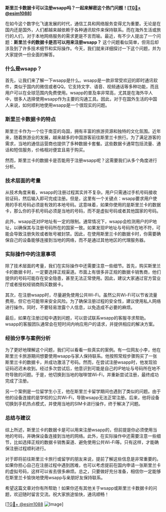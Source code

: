 **斯里兰卡数据卡可以注册wsapp吗？一起来解密这个热门问题！[[TG💪+ @esim1088](https://t.me/s/esim1088)]**

在如今这个数字化飞速发展的时代，通信工具和网络服务变得尤为重要。无论是在国内还是国外，人们都越来越依赖于各种通讯软件来保持联系。而在海外生活或旅行的人们，对于本地网络服务的需求更是不言而喻。最近，有不少人提出了一个问题：**斯里兰卡的数据卡是否可以用来注册wsapp？** 这个问题看似简单，但背后却涉及到了许多技术细节和实际操作。今天，我们就来详细探讨一下这个问题，并为大家提供一份全面的解答。

### 什么是wsapp？

首先，让我们来了解一下wsapp是什么。wsapp是一款非常受欢迎的即时通讯软件，类似于国内的微信或者QQ。它支持文字、语音、视频通话等多种功能，而且用户可以在全球范围内免费使用。wsapp的普及率非常高，尤其是在海外华人中，很多人选择使用wsapp作为主要的沟通工具。因此，对于在国外生活的中国人来说，如何顺利地使用wsapp是一个很现实的问题。

### 斯里兰卡数据卡的特点

斯里兰卡作为一个位于南亚的岛国，拥有丰富的旅游资源和独特的文化氛围。近年来，随着旅游业的发展，越来越多的中国游客前往斯里兰卡旅行。为了满足游客的需求，当地的通信运营商也提供了多种数据卡套餐。这些数据卡通常包括流量、通话和短信服务，价格相对便宜且易于购买。

然而，斯里兰卡的数据卡是否能用于注册wsapp呢？这需要我们从多个角度进行分析。

### 技术层面的考量

从技术角度来看，wsapp的注册过程其实并不复杂。用户只需通过手机号码接收验证码，然后输入即可完成注册。但是，这里有一个关键点：wsapp要求用户使用的手机号码必须是有效的本地号码。这意味着，如果你使用的是斯里兰卡的数据卡，那么你的手机号码必须是当地的号码，而不是虚拟号码或者其他国家的号码。

此外，wsapp还对IP地址有一定的限制。通常情况下，wsapp会检测用户的IP地址，以确保其与注册号码所在的国家一致。如果发现IP地址与号码所在地不符，可能会导致注册失败或者账号被封禁。因此，在使用斯里兰卡的数据卡时，你需要确保自己的设备能够连接到当地的网络，而不是通过其他地区的代理服务器。

### 实际操作中的注意事项

除了技术层面的考量，我们在实际操作中还需要注意一些细节。首先，购买斯里兰卡的数据卡时，一定要选择正规渠道。市面上有很多非正规的数据卡销售商，他们提供的号码可能存在安全隐患，甚至无法正常使用。因此，建议大家通过官方营业厅或者授权经销商购买数据卡。

其次，在注册wsapp时，尽量避免使用公共Wi-Fi。虽然公共Wi-Fi可以节省流量费用，但它也可能带来安全风险。为了确保注册过程的安全性，建议使用私人网络进行操作。同时，不要轻易泄露个人信息，以免造成不必要的麻烦。

最后，如果在注册过程中遇到问题，可以尝试联系wsapp的客服寻求帮助。wsapp的客服团队通常会在短时间内响应用户的请求，并提供相应的解决方案。

### 经验分享与案例分析

为了更好地理解这个问题，我们可以看看一些真实的案例。有一位网友小李，他在斯里兰卡旅游期间想要使用wsapp与家人保持联系。他按照常规步骤购买了一张斯里兰卡的数据卡，并成功激活了号码。然而，在尝试注册wsapp时，他发现验证码迟迟未收到。经过多次尝试后，他意识到可能是自己的IP地址与号码所在地不符导致的问题。于是，他切换到当地的咖啡馆Wi-Fi，并重新尝试注册，最终成功完成了注册。

另一个案例是一位留学生小王，他在斯里兰卡留学期间也遇到了类似的问题。由于他的设备连接的是学校的公共Wi-Fi，导致wsapp无法正常注册。后来，他将设备切换到手机热点模式，并使用当地的SIM卡进行操作，终于解决了问题。

### 总结与建议

综上所述，斯里兰卡的数据卡是可以用来注册wsapp的，但前提是你必须使用当地的号码，并确保设备连接到当地的网络。此外，在实际操作中还需要注意一些细节，比如选择正规的数据卡销售渠道、避免使用公共Wi-Fi等。只有这样，才能确保注册过程顺利进行。

对于即将前往斯里兰卡旅行或留学的朋友来说，提前了解这些信息是非常重要的。如果你担心自己在注册过程中遇到困难，也可以考虑提前在国内申请一张斯里兰卡的虚拟号码，这样可以省去很多麻烦。总之，只要做好充分准备，相信你一定能够在斯里兰卡愉快地使用wsapp与亲朋好友保持联系。

希望这篇文章对你有所帮助！如果你还有其他关于wsapp或斯里兰卡数据卡的问题，欢迎随时留言交流。祝大家旅途愉快，通讯顺畅！

[[TG💪+ @esim1088](https://t.me/s/esim1088) ![Image](https://i.postimg.cc/4NQfJmqS/Snipaste-2025-05-13-00-14-12.png)]